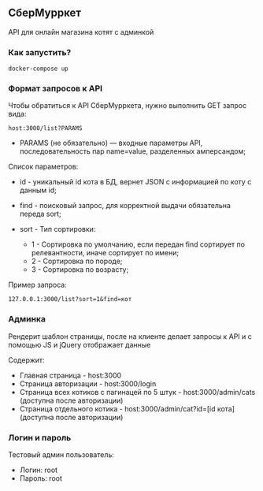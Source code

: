 ## СберМурркет

API для онлайн магазина котят с админкой

### Как запустить?
    docker-compose up

### Формат запросов к API

Чтобы обратиться к API СберМурркета, нужно выполнить GET запрос вида:

    host:3000/list?PARAMS
- PARAMS (не обязательно) — входные параметры API, последовательность пар name=value, разделенных амперсандом;

Список параметров:

- id - уникальный id кота в БД, вернет JSON с информацией по коту с данным id;
- find - поисковый запрос, для корректной выдачи обязательна переда sort;
- sort - Тип сортировки:

    - 1 - Сортировка по умолчанию, если передан find сортирует по релевантности, иначе сортирует по имени;
    - 2 - Сортировка по породе;
    - 3 - Сортировка по возрасту;

Пример запроса:

    127.0.0.1:3000/list?sort=1&find=кот

### Админка

Рендерит шаблон страницы, после на клиенте делает запросы к API и с помощью JS и jQuery отображает данные

Содержит:

- Главная страница - host:3000
- Страница авторизации - host:3000/login
- Страница всех котиков с пагинацей по 5 штук - host:3000/admin/cats (доступна после авторизации)
- Страница отдельного котика - host:3000/admin/cat?id=[id кота] (доступна после авторизации)

### Логин и пароль

Тестовый админ пользователь:

- Логин: root
- Пароль: root



